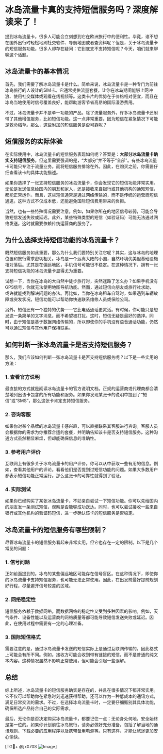 # 冰岛流量卡真的支持短信服务吗？深度解读来了！

提到冰岛流量卡，很多人可能会立刻想到它在欧洲旅行中的便利性。毕竟，谁不想在国外出行时轻松地刷社交软件、导航地图或者查资料呢？但是，关于冰岛流量卡的短信服务功能，很多人却存在疑问：它到底支不支持短信呢？今天，咱们就来聊聊这个话题。

## 冰岛流量卡的基本情况

首先，我们需要了解冰岛流量卡是什么。简单来说，冰岛流量卡是一种专门为前往冰岛旅行的人设计的SIM卡。它通常提供流量套餐，让你在冰岛期间能够上网冲浪、使用社交媒体或观看在线视频等。这类卡片的优势在于价格相对便宜，而且在冰岛当地使用时信号覆盖良好，能帮助游客节省高昂的国际漫游费用。

不过，冰岛流量卡并不是单一功能的产品。除了流量服务外，许多冰岛流量卡还附带了其他增值服务，比如短信功能。这一点非常重要，因为短信在紧急情况下可能是救命稻草。那么，这些附加的短信服务是否可靠呢？

## 短信服务的实际体验

在实际使用中，冰岛流量卡的短信服务表现如何呢？答案是：**大部分冰岛流量卡确实支持短信服务**。但这里需要强调的是，“大部分”并不等于“全部”。有些冰岛流量卡可能只专注于流量业务，而将短信服务排除在外。因此，在购买之前，你需要仔细查看该卡的具体功能描述。

如果你选择了一张支持短信服务的冰岛流量卡，你会发现它的短信功能非常实用。无论是发送信息给国内的朋友和家人，还是接收来自银行或其他机构的通知短信，都能正常运作。而且，这些短信通常是通过网络传输的，而不是传统的运营商短信通道。这种方式不仅成本低，还能避免国际短信费用带来的负担。

当然，也有一些特殊情况需要注意。例如，如果你所在的地区信号较弱，可能会导致短信发送失败或延迟。此外，某些特殊类型的短信（如验证码）可能无法通过网络发送，这时就需要依赖传统运营商的服务了。

## 为什么选择支持短信功能的冰岛流量卡？

既然短信服务如此重要，那么为什么我们要特别关注它呢？其实，这与冰岛的地理位置和旅行需求密切相关。冰岛是一个远离大陆的小国，自然环境优美但基础设施相对落后。尤其是在偏远地区，手机信号可能很不稳定。在这种情况下，拥有一张支持短信功能的冰岛流量卡显得尤为重要。

试想一下，当你在冰岛的大自然中徒步旅行时，突然迷路了怎么办？如果手机没有GPS信号，你就无法使用地图导航功能。然而，通过短信向朋友或旅行社求助，或许就能找到解决问题的办法。再比如，当你在冰岛租车自驾时，如果遇到车辆故障或突发状况，短信功能可以帮助你快速联系维修人员或保险公司。

另外，短信还有一个独特的优势——它比电话通话更灵活。有时候，你可能只是想发送一条简单的文字消息，而不希望被打扰。这时，短信无疑是最好的选择。同时，由于短信是基于数据网络传输的，所以即使你的手机没有语音通话功能，仍然可以通过短信与其他用户保持联系。

## 如何判断一张冰岛流量卡是否支持短信服务？

那么，我们应该如何判断一张冰岛流量卡是否支持短信服务呢？以下是一些实用的方法：

### 1. 查看官方说明

最直接的方式就是阅读冰岛流量卡的官方说明文档。正规的运营商或代理商都会清楚地列出该卡包含的所有功能和服务。如果你发现某张卡的说明中提到了“短信”或“SMS”，那么这张卡肯定支持短信服务。

### 2. 咨询客服

如果你对某个品牌的冰岛流量卡感兴趣，可以直接联系其客服进行咨询。客服人员会根据你的需求为你推荐合适的套餐，并明确告知该卡是否支持短信服务。这种沟通方式虽然稍显麻烦，但却能确保信息的准确性。

### 3. 参考用户评价

互联网上有很多关于冰岛流量卡的用户评价，你可以从中获取一些有用的信息。例如，查看其他用户的评论，看看他们是否提到过短信功能的问题。如果大多数用户都表示短信功能正常运行，那么这张卡的可靠性就得到了验证。

### 4. 实际测试

如果你已经购买了某张冰岛流量卡，不妨亲自尝试一下短信功能。你可以先给国内的朋友发一条测试短信，观察是否能够成功送达。同时，也可以尝试接收一些来自银行或其他机构的验证码短信，进一步确认该卡的短信服务是否稳定。

## 冰岛流量卡的短信服务有哪些限制？

尽管冰岛流量卡的短信服务看起来非常实用，但它也存在一定的限制。以下是几个常见的问题：

### 1. 信号问题

正如前面提到的，冰岛的某些偏远地区可能存在信号盲区。在这种情况下，即使你的冰岛流量卡支持短信服务，也可能无法正常使用。因此，在出发前最好提前规划好行程，尽量避开信号较差的区域。

### 2. 网络稳定性

短信服务依赖于数据网络，而数据网络的稳定性又受到多种因素的影响。例如，天气条件、设备性能以及运营商的网络质量等都可能导致短信发送失败或延迟。因此，在使用过程中需要有一定的心理准备。

### 3. 国际短信格式

需要注意的是，通过冰岛流量卡发送的短信实际上是通过互联网传输的，因此格式上可能会有所不同。例如，接收方可能会收到带有链接的短信，而不是普通的纯文本内容。这种情况虽然不影响正常使用，但可能会引起一些误解。

## 总结

综上所述，冰岛流量卡的短信服务确实是存在的，并且在很多情况下都非常实用。它不仅可以帮助你在紧急时刻迅速获得帮助，还可以作为一种低成本的通讯方式，满足日常交流的需求。不过，在选择冰岛流量卡时，一定要仔细甄别其具体功能，确保所选产品符合自己的实际需求。

最后，无论你是否决定购买冰岛流量卡，都要记住一点：无论身处何地，安全始终是第一位的。如果你计划前往冰岛旅行，请务必做好充分准备，包括了解当地的通讯规则、下载必要的应用程序以及携带备用电源等。只有这样，才能让旅途更加安心愉快。

[TG💪+ @jx0703 ![Image](https://github.com/user-attachments/assets/dbca1d08-cadb-493c-b0ec-ad6f7a83f270)]